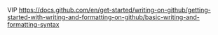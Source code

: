 VIP https://docs.github.com/en/get-started/writing-on-github/getting-started-with-writing-and-formatting-on-github/basic-writing-and-formatting-syntax
